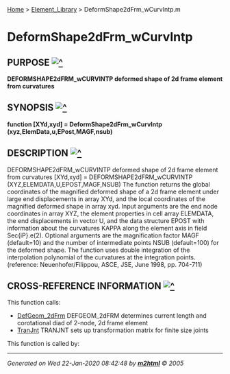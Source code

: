 <!DOCTYPE HTML PUBLIC "-//W3C//DTD HTML 4.01 Transitional//EN"
                "http://www.w3.org/TR/REC-html40/loose.dtd">
<html>

<body>
<a name="_top"></a>
<div><a href="../FEDEASLab.html">Home</a> &gt;  <a href="FEDEASLab.html">Element_Library</a> &gt; DeformShape2dFrm_wCurvIntp.m</div>

<!--<table width="100%"><tr><td align="left"><a href="../FEDEASLab.html"><img alt="<" border="0" src="../left.png">&nbsp;Master index</a></td>
<td align="right"><a href="FEDEASLab.html">Index for Element_Library&nbsp;<img alt=">" border="0" src="../right.png"></a></td></tr></table>-->

<h1>DeformShape2dFrm_wCurvIntp
</h1>

<h2><a name="_name"></a>PURPOSE <a href="#_top"><img alt="^" border="0" src="../up.png"></a></h2>
<div class="box"><strong>DEFORMSHAPE2dFRM_wCURVINTP deformed shape of 2d frame element from curvatures</strong></div>

<h2><a name="_synopsis"></a>SYNOPSIS <a href="#_top"><img alt="^" border="0" src="../up.png"></a></h2>
<div class="box"><strong>function [XYd,xyd] = DeformShape2dFrm_wCurvIntp (xyz,ElemData,u,EPost,MAGF,nsub) </strong></div>

<h2><a name="_description"></a>DESCRIPTION <a href="#_top"><img alt="^" border="0" src="../up.png"></a></h2>
<div >DEFORMSHAPE2dFRM_wCURVINTP deformed shape of 2d frame element from curvatures
  [XYd,xyd] = DEFORMSHAPE2dFRM_wCURVINTP (XYZ,ELEMDATA,U,EPOST,MAGF,NSUB)
  The function returns the global coordinates of the magnified deformed shape
  of a 2d frame element under large end displacements in array XYd,
  and the local coordinates of the magnified deformed shape in array xyd.
  Input arguments are the end node coordinates in array XYZ, the element
  properties in cell array ELEMDATA, the end displacements in vector U,
  and the data structure EPOST with information about the curvatures KAPPA
  along the element axis in field Sec{iP}.e(2).
  Optional arguments are the magnification factor MAGF (default=10)
  and the number of intermediate points NSUB (default=100) for the deformed shape.
  The function uses double integration of the interpolation polynomial
  of the curvatures at the integration points.
  (reference: Neuenhofer/Filippou, ASCE, JSE, June 1998, pp. 704-711)</div>

<!-- crossreference -->
<h2><a name="_cross"></a>CROSS-REFERENCE INFORMATION <a href="#_top"><img alt="^" border="0" src="../up.png"></a></h2>
This function calls:
<ul style="list-style-image:url(../matlabicon.gif)">
<li><a href="DefGeom_2dFrm.html" class="code" title="function [L,T] = DefGeom_2dFrm (xyz)">DefGeom_2dFrm</a>	DEFGEOM_2dFRM determines current length and corotational diad of 2-node, 2d frame element</li><li><a href="TranJnt.html" class="code" title="function aj = TranJnt (jntoff)">TranJnt</a>	TRANJNT sets up transformation matrix for finite size joints</li></ul>
This function is called by:
<ul style="list-style-image:url(../matlabicon.gif)">
</ul>
<!-- crossreference -->




<hr><address>Generated on Wed 22-Jan-2020 08:42:48 by <strong><a href="http://www.artefact.tk/software/matlab/m2html/" title="Matlab Documentation in HTML">m2html</a></strong> &copy; 2005</address>
</body>
</html>